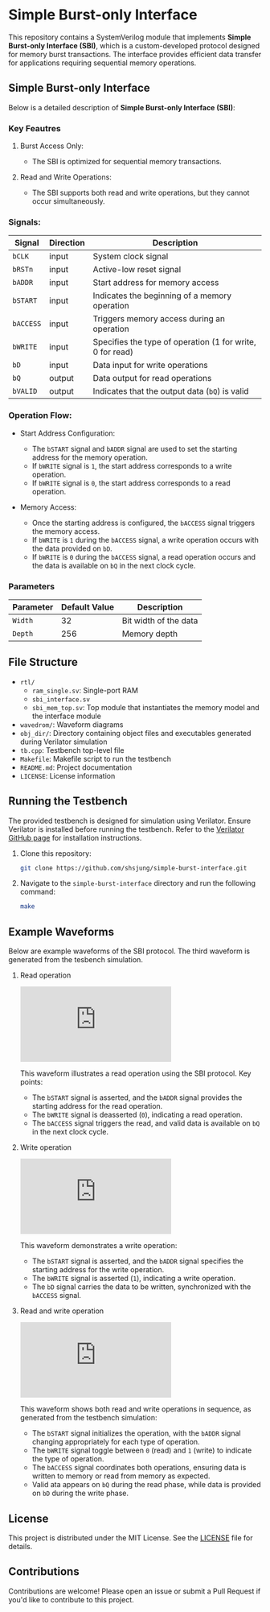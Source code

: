 # Simple Burst-only Interface

This repository contains a SystemVerilog module that implements **Simple Burst-only Interface (SBI)**, which is a custom-developed protocol designed for memory burst transactions. The interface provides efficient data transfer for applications requiring sequential memory operations.

## Simple Burst-only Interface

Below is a detailed description of **Simple Burst-only Interface (SBI)**:

### Key Feautres

1. Burst Access Only:

   - The SBI is optimized for sequential memory transactions.

2. Read and Write Operations:

   - The SBI supports both read and write operations, but they cannot occur simultaneously.


### Signals:

| Signal    | Direction | Description |
| --------- | --------- | --- |
| `bCLK`    | input     | System clock signal |
| `bRSTn`   | input     | Active-low reset signal |
| `bADDR`   | input     | Start address for memory access |
| `bSTART`  | input     | Indicates the beginning of a memory operation |
| `bACCESS` | input     | Triggers memory access during an operation |
| `bWRITE`  | input     | Specifies the type of operation (1 for write, 0 for read) |
| `bD`      | input     | Data input for write operations |
| `bQ`      | output    | Data output for read operations |
| `bVALID`  | output    | Indicates that the output data (`bQ`) is valid |

### Operation Flow:

   - Start Address Configuration:
     - The `bSTART` signal and `bADDR` signal are used to set the starting address for the memory operation.
     - If `bWRITE` signal is `1`, the start address corresponds to a write operation.
     - If `bWRITE` signal is `0`, the start address corresponds to a read operation.

   - Memory Access:
     - Once the starting address is configured, the `bACCESS` signal triggers the memory access.
     - If `bWRITE` is `1` during the `bACCESS` signal, a write operation occurs with the data provided on `bD`.
     - If `bWRITE` is `0` during the `bACCESS` signal, a read operation occurs and the data is available on `bQ` in the next clock cycle.

### Parameters

| Parameter | Default Value | Description |
| --------- | ------------- | --- |
| `Width`   | 32            | Bit width of the data |
| `Depth`   | 256           | Memory depth |

## File Structure

- `rtl/`
  - `ram_single.sv`: Single-port RAM
  - `sbi_interface.sv`
  - `sbi_mem_top.sv`: Top module that instantiates the memory model and the interface module
- `wavedrom/`: Waveform diagrams
- `obj_dir/`: Directory containing object files and executables generated during Verilator simulation
- `tb.cpp`: Testbench top-level file
- `Makefile`: Makefile script to run the testbench
- `README.md`: Project documentation
- `LICENSE`: License information

## Running the Testbench

The provided testbench is designed for simulation using Verilator. Ensure Verilator is installed before running the testbench. Refer to the [Verilator GitHub page](https://github.com/verilator/verilator) for installation instructions.

1. Clone this repository:

   ```bash
   git clone https://github.com/shsjung/simple-burst-interface.git
   ```

2. Navigate to the `simple-burst-interface` directory and run the following command:

   ```bash
   make
   ```

## Example Waveforms

Below are example waveforms of the SBI protocol. The third waveform is generated from the tesbench simulation.

1. Read operation

   ![read](https://svg.wavedrom.com/github/shsjung/simple-burst-interface/main/wavedrom/read_0.json)

   This waveform illustrates a read operation using the SBI protocol. Key points:

   - The `bSTART` signal is asserted, and the `bADDR` signal provides the starting address for the read operation.
   - The `bWRITE` signal is deasserted (`0`), indicating a read operation.
   - The `bACCESS` signal triggers the read, and valid data is available on `bQ` in the next clock cycle.

2. Write operation

   ![write](https://svg.wavedrom.com/github/shsjung/simple-burst-interface/main/wavedrom/write_0.json)

   This waveform demonstrates a write operation:

   - The `bSTART` signal is asserted, and the `bADDR` signal specifies the starting address for the write operation.
   - The `bWRITE` signal is asserted (`1`), indicating a write operation.
   - The `bD` signal carries the data to be written, synchronized with the `bACCESS` signal.

3. Read and write operation

   ![read_write](https://svg.wavedrom.com/github/shsjung/simple-burst-interface/main/wavedrom/read_write_0.json)

   This waveform shows both read and write operations in sequence, as generated from the testbench simulation:

   - The `bSTART` signal initializes the operation, with the `bADDR` signal changing appropriately for each type of operation.
   - The `bWRITE` signal toggle between `0` (read) and `1` (write) to indicate the type of operation.
   - The `bACCESS` signal coordinates both operations, ensuring data is written to memory or read from memory as expected.
   - Valid ata appears on `bQ` during the read phase, while data is provided on `bD` during the write phase.

## License

This project is distributed under the MIT License. See the [LICENSE](./LICENSE) file for details.

## Contributions

Contributions are welcome! Please open an issue or submit a Pull Request if you'd like to contribute to this project.
